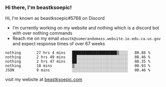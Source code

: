 ### Hi there, I'm beastksoepic!

Hi, I'm known as beastksoepic#5768 on Discord
- I’m currently working on my website and nothing which is a discord bot with over nothing commands
- Reach me on my email `ebastk@somerandomass.website.io.edu.ca.us.gov` and expect response times of over 67 weeks

<!--START_SECTION:waka-->
```text
nothing       27 hrs 4 mins   ████████████████████▒░░░░   80.88 % 
nothing       2 hrs 49 mins   ██░░░░░░░░░░░░░░░░░░░░░░░   08.46 % 
nothing       2 hrs 47 mins   ██░░░░░░░░░░░░░░░░░░░░░░░   08.35 % 
nothing       18 mins         ▒░░░░░░░░░░░░░░░░░░░░░░░░   00.93 % 
JSON          9 mins          ░░░░░░░░░░░░░░░░░░░░░░░░░   00.46 % 
```
<!--END_SECTION:waka-->

visit my website at [beastksoepic.com](https://beastksoepic.com)
